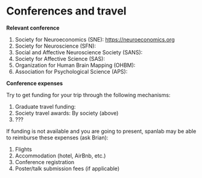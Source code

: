 # Conferences and travel

<b> Relevant conference </b>

1. Society for Neuroeconomics (SNE): https://neuroeconomics.org
2. Society for Neuroscience (SFN): 
3. Social and Affective Neuroscience Society (SANS): 
4. Society for Affective Science (SAS):
5. Organization for Human Brain Mapping (OHBM): 
6. Association for Psychological Science (APS): 

<b> Conference expenses </b>
  
 Try to get funding for your trip through the following mechanisms:
 
 1. Graduate travel funding: 
 2. Society travel awards: By society (above)
 3. ???
 
 If funding is not available and you are going to present, spanlab may be able to reimburse these expenses (ask Brian): 
 
 1. Flights
 2. Accommodation (hotel, AirBnb, etc.)
 3. Conference registration
 4. Poster/talk submission fees (if applicable)
